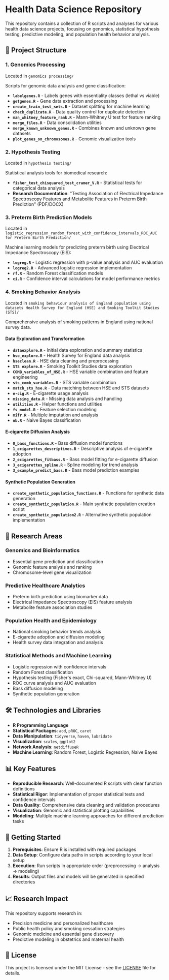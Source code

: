 # Health Data Science Repository

This repository contains a collection of R scripts and analyses for various health data science projects, focusing on genomics, statistical hypothesis testing, predictive modeling, and population health behavior analysis.

## 📁 Project Structure

### 1. Genomics Processing
Located in `genomics processing/`

Scripts for genomic data analysis and gene classification:
- **`labelgenes.R`** - Labels genes with essentiality classes (lethal vs viable)
- **`getgenes.R`** - Gene data extraction and processing
- **`create_train_test_sets.R`** - Dataset splitting for machine learning
- **`check_duplicate.R`** - Data quality control for duplicate detection
- **`man_whitney_feature_rank.R`** - Mann-Whitney U test for feature ranking
- **`merge_files.R`** - Data consolidation utilities
- **`merge_known_unknown_genes.R`** - Combines known and unknown gene datasets
- **`plot_genes_on_chromosomes.R`** - Genomic visualization tools

### 2. Hypothesis Testing
Located in `hypothesis testing/`

Statistical analysis tools for biomedical research:
- **`fisher_test_chisquared_test_cramer_V.R`** - Statistical tests for categorical data analysis
- **Research Documentation**: "Testing Association of Electrical Impedance Spectroscopy Features and Metabolite Features in Preterm Birth Prediction" (PDF/DOCX)

### 3. Preterm Birth Prediction Models
Located in `logistic_regression_random_forest_with_confidence_intervals_ROC_AUC for Preterm Birth Prediction/`

Machine learning models for predicting preterm birth using Electrical Impedance Spectroscopy (EIS):
- **`logreg.R`** - Logistic regression with p-value analysis and AUC evaluation
- **`logreg2.R`** - Advanced logistic regression implementation
- **`rf.R`** - Random Forest classification models
- **`ci.R`** - Confidence interval calculations for model performance metrics

### 4. Smoking Behavior Analysis
Located in `smoking behaviour analysis of England population using datasets Health Survey for England (HSE) and Smoking Toolkit Studies (STS)/`

Comprehensive analysis of smoking patterns in England using national survey data.

#### Data Exploration and Transformation
- **`dataexplore.R`** - Initial data exploration and summary statistics
- **`hse_explore.R`** - Health Survey for England data analysis
- **`hseclean.R`** - HSE data cleaning and preprocessing
- **`STS explore.R`** - Smoking Toolkit Studies data exploration
- **`COMB_variables_of_HSE.R`** - HSE variable combination and feature engineering
- **`sts_comb_variables.R`** - STS variable combination
- **`match_sts_hse.R`** - Data matching between HSE and STS datasets
- **`e-cig.R`** - E-cigarette usage analysis
- **`missing_data.R`** - Missing data analysis and handling
- **`utilities.R`** - Helper functions and utilities
- **`fs_model.R`** - Feature selection modeling
- **`mifr.R`** - Multiple imputation and analysis
- **`nb.R`** - Naive Bayes classification

#### E-cigarette Diffusion Analysis
- **`0_bass_functions.R`** - Bass diffusion model functions
- **`1_ecigarettes_descriptives.R`** - Descriptive analysis of e-cigarette adoption
- **`2_ecigarettes_fitbass.R`** - Bass model fitting for e-cigarette diffusion
- **`3_ecigarettes_spline.R`** - Spline modeling for trend analysis
- **`3_example_predict_bass.R`** - Bass model prediction examples

#### Synthetic Population Generation
- **`create_synthetic_population_functions.R`** - Functions for synthetic data generation
- **`create_synthetic_population.R`** - Main synthetic population creation script
- **`create_synthetic_population2.R`** - Alternative synthetic population implementation

## 🔬 Research Areas

### Genomics and Bioinformatics
- Essential gene prediction and classification
- Genomic feature analysis and ranking
- Chromosome-level gene visualization

### Predictive Healthcare Analytics
- Preterm birth prediction using biomarker data
- Electrical Impedance Spectroscopy (EIS) feature analysis
- Metabolite feature association studies

### Population Health and Epidemiology
- National smoking behavior trends analysis
- E-cigarette adoption and diffusion modeling
- Health survey data integration and analysis

### Statistical Methods and Machine Learning
- Logistic regression with confidence intervals
- Random Forest classification
- Hypothesis testing (Fisher's exact, Chi-squared, Mann-Whitney U)
- ROC curve analysis and AUC evaluation
- Bass diffusion modeling
- Synthetic population generation

## 🛠️ Technologies and Libraries

- **R Programming Language**
- **Statistical Packages**: `aod`, `pROC`, `caret`
- **Data Manipulation**: `tidyverse`, `haven`, `lubridate`
- **Visualization**: `scales`, `ggplot2`
- **Network Analysis**: `netdiffuseR`
- **Machine Learning**: Random Forest, Logistic Regression, Naive Bayes

## 📊 Key Features

- **Reproducible Research**: Well-documented R scripts with clear function definitions
- **Statistical Rigor**: Implementation of proper statistical tests and confidence intervals
- **Data Quality**: Comprehensive data cleaning and validation procedures
- **Visualization**: Genomic and statistical plotting capabilities
- **Modeling**: Multiple machine learning approaches for different prediction tasks

## 🚀 Getting Started

1. **Prerequisites**: Ensure R is installed with required packages
2. **Data Setup**: Configure data paths in scripts according to your local setup
3. **Execution**: Run scripts in appropriate order (preprocessing → analysis → modeling)
4. **Results**: Output files and models will be generated in specified directories

## 📈 Research Impact

This repository supports research in:
- Precision medicine and personalized healthcare
- Public health policy and smoking cessation strategies
- Genomic medicine and essential gene discovery
- Predictive modeling in obstetrics and maternal health

## 📄 License

This project is licensed under the MIT License - see the [LICENSE](LICENSE) file for details.
